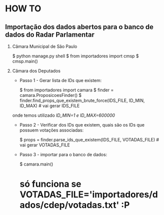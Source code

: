 HOW TO
===========

Importação dos dados abertos para o banco de dados do Radar Parlamentar
-------------------------------------------------------------------------

1. Câmara Municipal de São Paulo

    $ python manage.py shell
    $ from importadores import cmsp
    $ cmsp.main()

2. Câmara dos Deputados

    * Passo 1 - Gerar lista de IDs que existem:

        $ from importadores import camara
        $ finder = camara.ProposicoesFinder()
        $ finder.find_props_que_existem_brute_force(IDS_FILE, ID_MIN, ID_MAX) # vai gerar IDS_FILE

    onde temos utilizado *ID_MIN=1 e ID_MAX=600000*

    * Passo 2 - Verificar dos IDs que existem, quais são os IDs que possuem votações associadas:

        $ props = finder.parse_ids_que_existem(IDS_FILE, VOTADAS_FILE) # vai gerar VOTADAS_FILE

    * Passo 3 - importar para o banco de dados:

        $ camara.main()
        # só funciona se VOTADAS_FILE='importadores/dados/cdep/votadas.txt' :P


